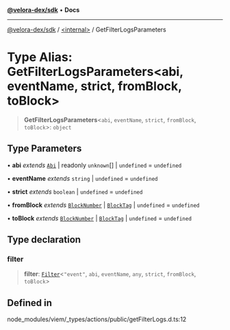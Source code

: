 [**@velora-dex/sdk**](../../README.md) • **Docs**

***

[@velora-dex/sdk](../../globals.md) / [\<internal\>](../README.md) / GetFilterLogsParameters

# Type Alias: GetFilterLogsParameters\<abi, eventName, strict, fromBlock, toBlock\>

> **GetFilterLogsParameters**\<`abi`, `eventName`, `strict`, `fromBlock`, `toBlock`\>: `object`

## Type Parameters

• **abi** *extends* [`Abi`](Abi.md) \| readonly `unknown`[] \| `undefined` = `undefined`

• **eventName** *extends* `string` \| `undefined` = `undefined`

• **strict** *extends* `boolean` \| `undefined` = `undefined`

• **fromBlock** *extends* [`BlockNumber`](BlockNumber.md) \| [`BlockTag`](BlockTag.md) \| `undefined` = `undefined`

• **toBlock** *extends* [`BlockNumber`](BlockNumber.md) \| [`BlockTag`](BlockTag.md) \| `undefined` = `undefined`

## Type declaration

### filter

> **filter**: [`Filter`](Filter.md)\<`"event"`, `abi`, `eventName`, `any`, `strict`, `fromBlock`, `toBlock`\>

## Defined in

node\_modules/viem/\_types/actions/public/getFilterLogs.d.ts:12
